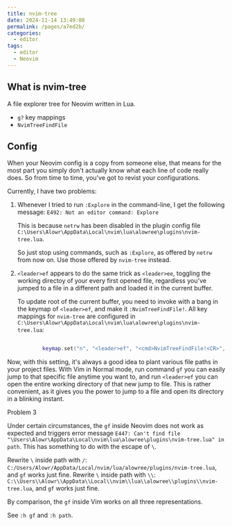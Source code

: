 ```yaml
---
title: nvim-tree
date: 2024-11-14 13:49:08
permalink: /pages/a7ed2b/
categories: 
  - editor
tags: 
  - editor
  - Neovim
---
```


## What is nvim-tree

A file explorer tree for Neovim written in Lua.

- `g?` key mappings
- `NvimTreeFindFile`

## Config

When your Neovim config is a copy from someone else, that means for the most part you simply don't actually know what each line of code really does. So from time to time, you've got to revist your configurations.

Currently, I have two problems:

1. Whenever I tried to run `:Explore` in the command-line, I get the following message: `E492: Not an editor command: Explore`

   This is because `netrw` has been disabled in the plugin config file `C:\Users\Alowr\AppData\Local\nvim\lua\alowree\plugins\nvim-tree.lua`.

   So just stop using commands, such as `:Explore`, as offered by `netrw` from now on. Use those offered by `nvim-tree` instead.

2. `<leader>ef` appears to do the same trick as `<leader>ee`, toggling the working directoy of your every first opened file, regardless you've jumped to a file in a different path and loaded it in the current buffer.

   To update root of the current buffer, you need to invoke with a bang in the keymap of `<leader>ef`, and make it `:NvimTreeFindFile!`. All key mappings for `nvim-tree` are configured in `C:\Users\Alowr\AppData\Local\nvim\lua\alowree\plugins\nvim-tree.lua`:

   ```lua

           keymap.set("n", "<leader>ef", "<cmd>NvimTreeFindFile!<CR>", { desc = "Toggle file explorer on current file" }) -- toggle file explorer on current file
   ```

Now, with this setting, it's always a good idea to plant various file paths in your project files. With Vim in Normal mode, run command `gf` you can easily jump to that specific file anytime you want to, and run `<leader>ef` you can open the entire working directory of that new jump to file. This is rather convenient, as it gives you the power to jump to a file and open its directory in a blinking instant.

Problem 3

Under certain circumstances, the `gf` inside Neovim does not work as expected and triggers error message `E447: Can't find file "\Users\Alowr\AppData\Local\nvim\lua\alowree\plugins\nvim-tree.lua" in path`. This has something to do with the escape of `\`.

Rewrite `\` inside path with `/`: `C:/Users/Alowr/AppData/Local/nvim/lua/alowree/plugins/nvim-tree.lua`, and `gf` works just fine.
Rewrite `\` inside path with `\\`: `C:\\Users\\Alowr\\AppData\\Local\\nvim\\lua\\alowree\\plugins\\nvim-tree.lua`, and `gf` works just fine.

By comparison, the `gf` inside Vim works on all three representations.

See `:h gf` and `:h path`.

